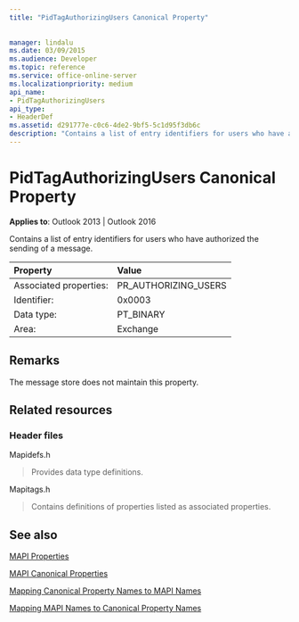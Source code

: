 ```yaml
---
title: "PidTagAuthorizingUsers Canonical Property"
 
 
manager: lindalu
ms.date: 03/09/2015
ms.audience: Developer
ms.topic: reference
ms.service: office-online-server
ms.localizationpriority: medium
api_name:
- PidTagAuthorizingUsers
api_type:
- HeaderDef
ms.assetid: d291777e-c0c6-4de2-9bf5-5c1d95f3db6c
description: "Contains a list of entry identifiers for users who have authorized the sending of a message. The message store does not maintain this property."
---
```


# PidTagAuthorizingUsers Canonical Property

  
  
**Applies to**: Outlook 2013 | Outlook 2016 
  
Contains a list of entry identifiers for users who have authorized the sending of a message.
  
|Property |Value |
|:-----|:-----|
|Associated properties:  <br/> |PR_AUTHORIZING_USERS  <br/> |
|Identifier:  <br/> |0x0003  <br/> |
|Data type:  <br/> |PT_BINARY  <br/> |
|Area:  <br/> |Exchange  <br/> |
   
## Remarks

The message store does not maintain this property.
  
## Related resources

### Header files

Mapidefs.h
  
> Provides data type definitions.
    
Mapitags.h
  
> Contains definitions of properties listed as associated properties.
    
## See also



[MAPI Properties](mapi-properties.md)
  
[MAPI Canonical Properties](mapi-canonical-properties.md)
  
[Mapping Canonical Property Names to MAPI Names](mapping-canonical-property-names-to-mapi-names.md)
  
[Mapping MAPI Names to Canonical Property Names](mapping-mapi-names-to-canonical-property-names.md)

